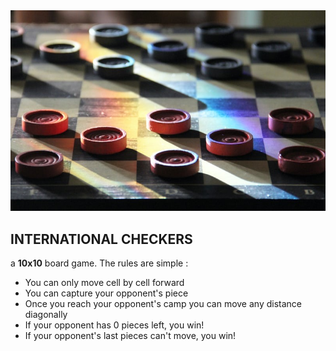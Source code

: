 <img src='./css/images/readmeimg.JPG'>

## INTERNATIONAL CHECKERS

a **10x10** board game. The rules are simple :

* You can only move cell by cell forward
* You can capture your opponent's piece
* Once you reach your opponent's camp you can move any distance diagonally
* If your opponent has 0 pieces left, you win!
* If your opponent's last pieces can't move, you win!